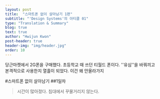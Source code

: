 ```yaml
---
layout: post
title:  "스마트폰 없이 살아남기 1편"
subtitle: "'Design Systems'의 아티클 01"
type: "Translation & Summary"
blog: true
text: true
author: "Hwijun Kwon"
post-header: true
header-img: "img/header.jpg"
order: 10
---
```


당근마켓에서 2G폰을 구매했다. 초등학교 때 쓰던 티월드 폰이다. ''유심''을 바꿔끼고 본격적으로 사용한지 열흘이 되었다. 이건 왜 안올라가지


#스마트폰 없이 살아남기
##1일차

>시간이 많아졌다.
>침대에서 꾸물거리지 않는다.

